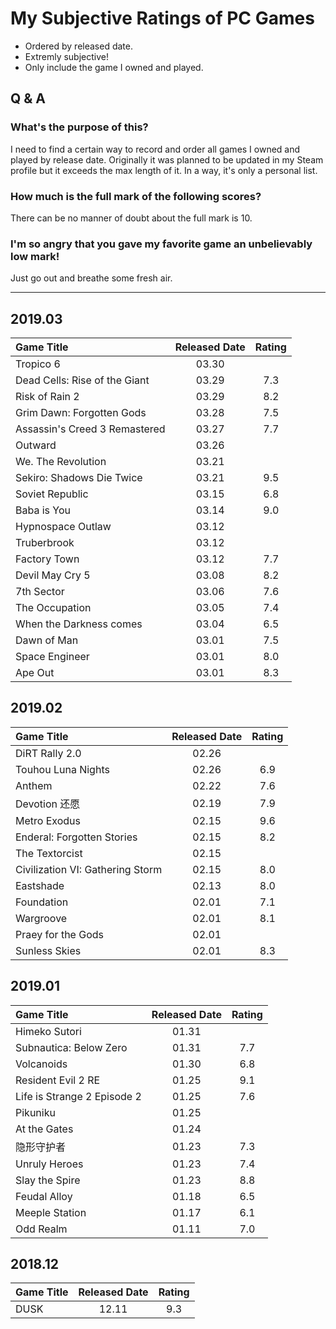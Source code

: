 # My Subjective Ratings of PC Games

- Ordered by released date.
- Extremly subjective!
- Only include the game I owned and played.

## Q & A

### What's the purpose of this?
I need to find a certain way to record and order all games I owned and played by release date. Originally it was planned to be updated in my Steam profile but it exceeds the max length of it. In a way, it's only a personal list.

### How much is the full mark of the following scores?
There can be no manner of doubt about the full mark is 10.

### I'm so angry that you gave my favorite game an unbelievably low mark!
Just go out and breathe some fresh air.

---

## 2019.03

Game Title|Released Date|Rating
:-|:-:|:-:
Tropico 6 | 03.30 | 
Dead Cells: Rise of the Giant | 03.29 | 7.3
Risk of Rain 2 | 03.29 | 8.2
Grim Dawn: Forgotten Gods | 03.28 | 7.5
Assassin's Creed 3 Remastered | 03.27 | 7.7
Outward | 03.26
We. The Revolution | 03.21
Sekiro: Shadows Die Twice | 03.21 | 9.5
Soviet Republic | 03.15 | 6.8
Baba is You | 03.14 | 9.0
Hypnospace Outlaw | 03.12
Truberbrook | 03.12
Factory Town | 03.12 | 7.7
Devil May Cry 5 | 03.08 | 8.2
7th Sector | 03.06 | 7.6
The Occupation | 03.05 | 7.4
When the Darkness comes | 03.04 | 6.5
Dawn of Man | 03.01 | 7.5
Space Engineer | 03.01 | 8.0
Ape Out | 03.01 | 8.3


## 2019.02

Game Title|Released Date|Rating
:-|:-:|:-:
DiRT Rally 2.0 | 02.26
Touhou Luna Nights | 02.26 | 6.9
Anthem | 02.22 | 7.6
Devotion 还愿 | 02.19 | 7.9
Metro Exodus | 02.15 | 9.6
Enderal: Forgotten Stories | 02.15 | 8.2
The Textorcist | 02.15 | 
Civilization VI: Gathering Storm | 02.15 | 8.0
Eastshade | 02.13 | 8.0
Foundation | 02.01 | 7.1
Wargroove | 02.01 | 8.1
Praey for the Gods | 02.01 | 
Sunless Skies | 02.01 | 8.3

## 2019.01

Game Title|Released Date|Rating
:-|:-:|:-:
Himeko Sutori | 01.31 | 
Subnautica: Below Zero | 01.31 |7.7
Volcanoids | 01.30 | 6.8
Resident Evil 2 RE | 01.25 | 9.1
Life is Strange 2 Episode 2 | 01.25 | 7.6
Pikuniku | 01.25 | 
At the Gates | 01.24 | 
隐形守护者 | 01.23 | 7.3
Unruly Heroes | 01.23 | 7.4
Slay the Spire | 01.23 | 8.8
Feudal Alloy | 01.18 | 6.5
Meeple Station | 01.17 | 6.1
Odd Realm | 01.11 | 7.0

## 2018.12

Game Title|Released Date|Rating
:-|:-:|:-:
DUSK | 12.11 | 9.3
